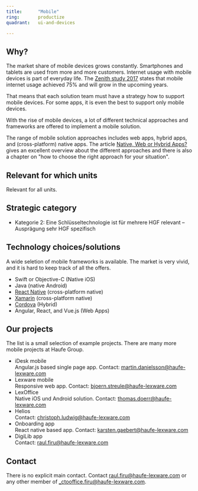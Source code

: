 ```yaml
---
title:      "Mobile"
ring:       productize
quadrant:   ui-and-devices

---
```


## Why? ##

The market share of mobile devices grows constantly. Smartphones and tablets are used from more and more customers.
Internet usage with mobile devices is part of everyday life. The [Zenith study 2017](http://group/websites/prm/ProduktProjekte/PjM%20Dokumente/Anlage_Zenith-Mobile-Avertising-Forecast.pdf) states that mobile internet usage achieved 75% and will grow in the upcoming years.

<!-- The 75% has no context and, therefore, no value. 75% of what- world population? -->

That means that each solution team must have a strategy how to support mobile devices.
For some apps, it is even the best to support only mobile devices.

With the rise of mobile devices, a lot of different technical approaches and frameworks are offered to implement a mobile solution.

The range of mobile solution approaches includes web apps, hybrid apps, and (cross-platform) native apps.
The article [Native, Web or Hybrid Apps?](https://www.mobiloud.com/blog/native-web-or-hybrid-apps/) gives an excellent overview about the different approaches and there is also a chapter on "how to choose the right approach for your situation".

## Relevant for which units ##

Relevant for all units.

## Strategic category ##

- Kategorie 2: Eine Schlüsseltechnologie ist für mehrere HGF relevant – Ausprägung sehr HGF spezifisch

## Technology choices/solutions ##

A wide seletion of mobile frameworks is available. The market is very vivid, and it is hard to keep track of all the offers.

- Swift or Objective-C (Native iOS)
- Java (native Android)
- [React Native](https://facebook.github.io/react-native/) (cross-platform native)
- [Xamarin](https://www.xamarin.com/) (cross-platform native)
- [Cordova](https://cordova.apache.org/) (Hybrid)
- Angular, React, and Vue.js (Web Apps)

## Our projects ##

The list is a small selection of example projects. There are many more mobile projects at Haufe Group.

- iDesk mobile   
  Angular.js based single page app. Contact: <martin.danielsson@haufe-lexware.com>
- Lexware mobile   
  Responsive web app. Contact: <bjoern.streule@haufe-lexware.com>
- LexOffice   
  Native iOS und Android solution. Contact: <thomas.doerr@haufe-lexware.com>
- Helios   
  Contact: <christoph.ludwig@haufe-lexware.com>
- Onboarding app   
  React native based app. Contact: <karsten.gaebert@haufe-lexware.com>
- DigiLib app   
  Contact: <raul.firu@haufe-lexware.com>

## Contact ##

There is no explicit main contact. Contact <raul.firu@haufe-lexware.com> or any other member of <_ctooffice.firu@haufe-lexware.com>.
